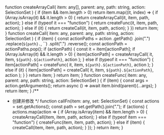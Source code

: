 function createArrayCall(
    item: any[],
    parent: any,
    path: string,
    action: SelectionSet
) {
    if (item && item.length > 0)
        return item.map((it, index) => {
            if (Array.isArray(it) && it.length > 0) {
                return createArrayCall(it, item, path, action);
            } else if (typeof it === "function") {
                return createFunc(it, item, path, action);
            } else if (it) {
                return createCall(it, item, path, action);
            }
        })
    return item;
}
function createCall(
    item: any,
    parent: any,
    path: string,
    action: SelectionSet
) {
    if (item) {
        const actionPaths = action
            .getPath()
            .join(".")
            .replace(`${path}.`, ``)
            .split(".")
            .reverse();
        const actionPath = actionPaths.pop();
        if (actionPath) {
            const it = item[actionPath];
            if (Array.isArray(it) && it.length > 0) {
                item[actionPath] = createArrayCall(
                    it,
                    item,
                    `${path}.${actionPath}`,
                    action
                );
            } else if (typeof it === "function") {
                item[actionPath] = createFunc(
                    it,
                    item,
                    `${path}.${actionPath}`,
                    action
                );
            } else if (it) {
                item[actionPath] = createCall(
                    it,
                    item,
                    `${path}.${actionPath}`,
                    action
                );
            }
        }
        return item;
    }
    return item;
}
function createFunc(
    item: any,
    parent: any,
    path: string,
    action: SelectionSet
) {
    if (item) {
        const args = action.getArguments();
        return async () => await item.bind(parent)(...args);
    }
    return item;
}
/**
 * 创建并修改
 */
function callFn(item: any, set: SelectionSet) {
    const actions = set.getActions();
    const path = set.getPath().join(".");
    if (actions) {
        actions.map(action => {
            if (Array.isArray(item) && item.length > 0) {
                createArrayCall(item, item, path, action);
            } else if (typeof item === "function") {
                createFunc(item, item, path, action);
            } else if (item) {
                createCall(item, item, path, action);
            }
        });
    }
    return item;
}